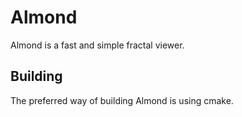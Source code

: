 # Almond

Almond is a fast and simple fractal viewer.

## Building

The preferred way of building Almond is using cmake.

